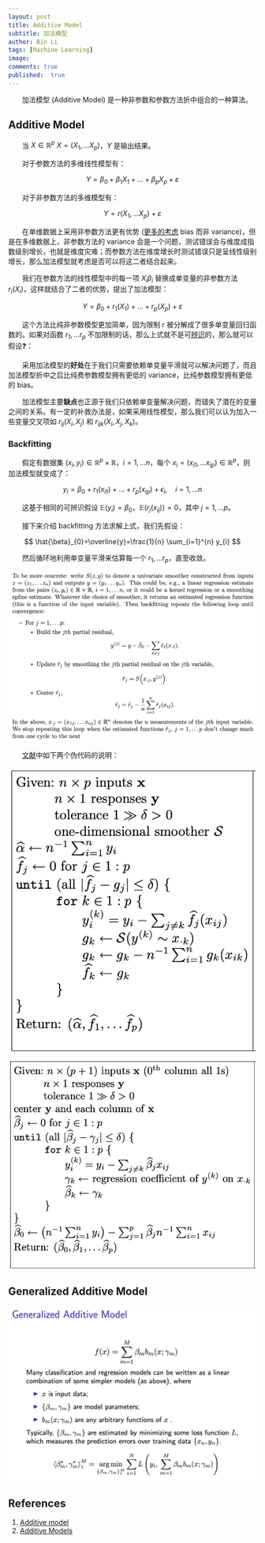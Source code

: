 ```yaml
---
layout: post
title: Additive Model
subtitle: 加法模型
author: Bin Li
tags: [Machine Learning]
image: 
comments: true
published:  true
---
```


　　加法模型 (Additive Model) 是一种非参数和参数方法折中组合的一种算法。

## Additive Model
　　当 $X \in \mathbb{R}^{p}$ $X=\left(X_{1}, \ldots X_{p}\right)$，$Y$ 是输出结果。

　　对于参数方法的多维线性模型有：

$$
Y=\beta_{0}+\beta_{1} X_{1}+\ldots+\beta_{p} X_{p}+\varepsilon
$$

　　对于非参数方法的多维模型有：

$$
Y=r\left(X_{1}, \dots X_{p}\right)+\varepsilon
$$

　　在单维数据上采用非参数方法更有优势 ([更多的考虑](/assets/addmodels.pdf) bias 而非 variance)，但是在多维数据上，非参数方法的 variance 会是一个问题，测试错误会与维度成指数级别增长，也就是维度灾难；而参数方法在维度增长时测试错误只是呈线性级别增长，那么加法模型就考虑是否可以将这二者结合起来。

　　我们在参数方法的线性模型中的每一项 $X_{i} \beta_{i}$ 替换成单变量的非参数方法 $r_{i}\left(X_{i}\right)$，这样就结合了二者的优势，提出了加法模型：

$$
Y=\beta_{0}+r_{1}\left(X_{1}\right)+\ldots+r_{p}\left(X_{p}\right)+\varepsilon
$$

　　这个方法比纯非参数模型更加简单，因为限制 $r$ 被分解成了很多单变量回归函数的。如果对函数 $r_{1}, \ldots r_{p}$ 不加限制的话，那么上式就不是可[辨识](https://en.wikipedia.org/wiki/Identifiability)的，那么就可以假设❓：


　　采用加法模型的**好处**在于我们只需要依赖单变量平滑就可以解决问题了，而且加法模型折中之后比纯费参数模型拥有更低的 variance，比纯参数模型拥有更低的 bias。

　　加法模型主要**缺点**也正源于我们只依赖单变量解决问题，而错失了潜在的变量之间的关系。有一定的补救办法是，如果采用线性模型，那么我们可以认为加入一些变量交叉项如 $r_{i j}\left(X_{i}, X_{j}\right)$ 和 $r_{i j k}\left(X_{i}, X_{j}, X_{k}\right)$。

### Backfitting
　　假定有数据集 $\left(x_{i}, y_{i}\right) \in \mathbb{R}^{p} \times \mathbb{R}$，$i=1, \dots n$，每个 $x_{i}=\left(x_{i 1}, \dots x_{i p}\right) \in \mathbb{R}^{p}$，则加法模型就变成了：

$$
y_{i}=\beta_{0}+r_{1}\left(x_{i 1}\right)+\ldots+r_{p}\left(x_{i p}\right)+\epsilon_{i}, \quad i=1, \ldots n
$$

　　这基于相同的可辨识假设 $\mathbb{E}\left(y_{i}\right)=\beta_{0}$，$\mathbb{E}\left(r_{j}\left(x_{i j}\right)\right)=0$，其中 $j=1, \dots p$。

　　接下来介绍 backfitting 方法求解上式，我们先假设：

$$
\hat{\beta}_{0}=\overline{y}=\frac{1}{n} \sum_{i=1}^{n} y_{i}
$$

　　然后循环地利用单变量平滑来估算每一个 $r_{1}, \ldots r_{p}$，直至收敛。
<p align="center">
  <img width="" height="" src="/img/media/15601662849912.jpg">
</p>

　　[文献](/assets/additive_model_ch08.pdf)中如下两个伪代码的说明：
<p align="center">
  <img width="500" height="" src="/img/media/15601665437548.jpg">
</p>

<p align="center">
  <img width="500" height="" src="/img/media/15601658450829.jpg">
</p>



## Generalized Additive Model

![-w798](/img/media/15440883649982.jpg)


## References
1. [Additive model](https://en.wikipedia.org/wiki/Additive_model)
2. [Additive Models](http://www.stat.cmu.edu/~ryantibs/advmethods/notes/addmodels.pdf)
